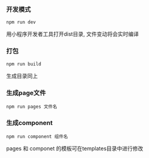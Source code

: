 ### 开发模式
```
npm run dev
```
用小程序开发者工具打开dist目录, 文件变动将会实时编译

### 打包
```
npm run build
```
生成目录同上

### 生成page文件
```
npm run pages 文件名
```

### 生成component
```
npm run component 组件名
```

pages 和 componet 的模板可在templates目录中进行修改